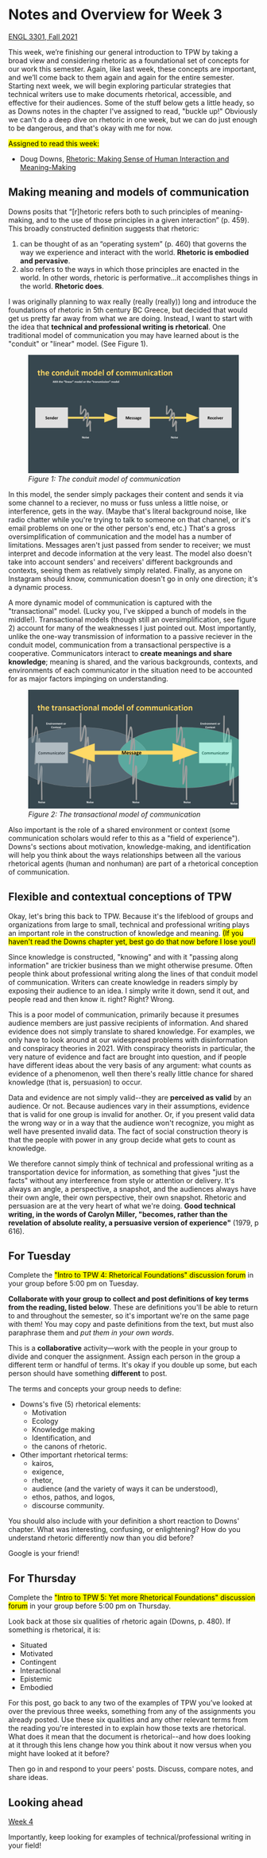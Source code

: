 # Notes and Overview for Week 3
[ENGL 3301, Fall 2021](../calendar.html)

This week, we’re finishing our general introduction to TPW by taking a broad view and considering rhetoric as a foundational set of concepts for our work this semester. Again, like last week, these concepts are important, and we’ll come back to them again and again for the entire semester.  Starting next week, we will begin exploring particular strategies that technical writers use to make documents rhetorical, accessible, and effective for their audiences. Some of the stuff below gets a little heady, so as Downs notes in the chapter I've assigned to read, "buckle up!" Obviously we can't do a deep dive on rhetoric in one week, but we can do just enough to be dangerous, and that's okay with me for now.

<mark>Assigned to read this week:</mark>
  - Doug Downs, [Rhetoric: Making Sense of Human Interaction and Meaning-Making](https://dougdownsteaching.files.wordpress.com/2018/01/downs-rhetoric.pdf)

## Making meaning and models of communication

Downs posits that “[r]hetoric refers both to such principles of meaning-making, and to the use of those principles in a given interaction” (p. 459). This broadly constructed definition suggests that rhetoric:
  1. can be thought of as  an “operating system” (p. 460) that governs the way we experience and interact with the world. **Rhetoric is embodied and pervasive**.
  2. also refers to the ways in which those principles are enacted in the world. In other words, rhetoric is performative...it accomplishes things in the world. **Rhetoric does**.

I was originally planning to wax really (really (really)) long and introduce the foundations of rhetoric in 5th century BC Greece, but decided that would get us pretty far away from what we are doing. Instead, I want to start with the idea that **technical and professional writing is rhetorical**. One traditional model of communication you may have learned about is the "conduit" or "linear" model. (See Figure 1).

<figure><img src="media/linear-model.png" alt="Diagram of the linear model of communication"><figcaption><i>Figure 1: The conduit model of communication</i></figcaption></figure>

In this model, the sender simply packages their content and sends it via some channel to a reciever, no muss or fuss unless a little noise, or interference, gets in the way. (Maybe that's literal background noise, like radio chatter while you're trying to talk to someone on that channel, or it's email problems on one or the other person's end, etc.) That's a gross oversimplification of communication and the model has a number of limitations. Messages aren't just passed from sender to receiver; we must interpret and decode information at the very least. The model also doesn't take into account senders' and receivers' different backgrounds and contexts, seeing them as relatively simply related. Finally, as anyone on Instagram should know, communication doesn't go in only one direction; it's a dynamic process.

A more dynamic model of communication is captured with the "transactional" model. (Lucky you, I've skipped a bunch of models in the middle!). Transactional models (though still an oversimplification, see figure 2) account for many of the weaknesses I just pointed out. Most importantly, unlike the one-way transmission of information to a passive reciever in the conduit model, communication from a transactional perspective is a cooperative. Communicators interact to **create meanings and share knowledge**; meaning is shared, and the various backgrounds, contexts, and environments of each communicator in the situation need to be accounted for as major factors impinging on understanding.

<figure><img src="media/trans-model.png" alt="Diagram of the transactional model of communication"><figcaption><i>Figure 2: The transactional model of communication</i></figcaption></figure>

Also important is the role of a shared environment or context (some communication scholars would refer to this as a "field of experience"). Downs's sections about motivation, knowledge-making, and identification will help you think about the ways relationships between all the various rhetorical agents (human and nonhuman) are part of a rhetorical conception of communication.

## Flexible and contextual conceptions of TPW

Okay, let's bring this back to TPW. Because it's the lifeblood of groups and organizations from large to small, technical and professional writing plays an important role in the construction of knowledge and meaning. <mark>(If you haven't read the Downs chapter yet, best go do that now before I lose you!)</mark>

Since knowledge is constructed, "knowing" and with it "passing along information" are trickier business than we might otherwise presume. Often people think about professional writing along the lines of that conduit model of communication. Writers can create knowledge in readers simply by exposing their audience to an idea. I simply write it down, send it out, and people read and then know it. right? Right? Wrong.

This is a poor model of communication, primarily because it presumes audience members are just passive recipients of information. And shared evidence does not simply translate to shared knowledge. For examples, we only have to look around at our widespread problems with disinformation and conspiracy theories in 2021. With conspiracy theorists in particular, the very nature of evidence and fact are brought into question, and if people have different ideas about the very basis of any argument: what counts as evidence of a phenomenon, well then there's really little chance for shared knowledge (that is, persuasion) to occur.

Data and evidence are not simply valid--they are **perceived as valid** by an audience. Or not. Because audiences vary in their assumptions, evidence that is valid for one group is invalid for another. Or, if you present valid data the wrong way or in a way that the audience won't recognize, you might as well have presented invalid data. The fact of social construction theory is that the people with power in any group decide what gets to count as knowledge.

We therefore cannot simply think of technical and professional writing as a transportation device for information, as something that gives "just the facts" without any interference from style or attention or delivery. It's always an angle, a perspective, a snapshot, and the audiences always have their own angle, their own perspective, their own snapshot. Rhetoric and persuasion are at the very heart of what we're doing. **Good technical writing, in the words of Carolyn Miller, "becomes, rather than the revelation of absolute reality, a persuasive version of experience"** (1979, p 616).

## For Tuesday
Complete the <mark>"Intro to TPW 4: Rhetorical Foundations" discussion forum</mark> in your group before 5:00 pm on Tuesday.

**Collaborate with your group to collect and post definitions of key terms from the reading, listed below**. These are definitions you'll be able to return to and throughout the semester, so it's important we're on the same page with them! You may copy and paste definitions from the text, but must also paraphrase them and _put them in your own words_.

This is a **collaborative** activity&mdash;work with the people in your group to divide and conquer the assignment. Assign each person in the group a different term or handful of terms. It's okay if you double up some, but each person should have something **different** to post.

The terms and concepts your group needs to define:

- Downs's five (5) rhetorical elements:
  - Motivation
  - Ecology
  - Knowledge making
  - Identification, and
  - the canons of rhetoric.
- Other important rhetorical terms:
  - kairos,
  - exigence,
  - rhetor,
  - audience (and the variety of ways it can be understood),
  - ethos, pathos, and logos,
  - discourse community.

You should also include with your definition a short reaction to Downs' chapter. What was interesting, confusing, or enlightening? How do you understand rhetoric differently now than you did before?

Google is your friend!

## For Thursday

Complete the <mark>"Intro to TPW 5: Yet more Rhetorical Foundations" discussion forum</mark> in your group before 5:00 pm on Thursday.

Look back at those six qualities of rhetoric again (Downs, p. 480). If something is rhetorical, it is:
- Situated
- Motivated
- Contingent
- Interactional
- Epistemic
- Embodied

For this post, go back to any two of the examples of TPW you’ve looked at over the previous three weeks, something from any of the assignments you already posted. Use these six qualities and any other relevant terms from the reading you're interested in to  explain how those texts are rhetorical. What does it mean that the document is rhetorical--and how does looking at it through this lens change how you think about it now versus when you might have looked at it before?

Then go in and respond to your peers' posts. Discuss, compare notes, and share ideas.

## Looking ahead

[Week 4](week-04-notes)

Importantly, keep looking for examples of technical/professional writing in your field!
